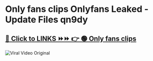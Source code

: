 
 # Only fans clips Onlyfans Leaked - Update Files qn9dy

## <h2><a href="https://clipsfans.com/Only_fans_clips&ref=git">🔗 Click to LINKS ⏩⏩ 👉 🟢 Only fans clips </a></h2>

<a href="https://clipsfans.com/Only_fans_clips&ref=git" rel="nofollow" data-target="animated-image.originalLink"><img src="https://i.ibb.co.com/xMMVF88/686577567.gif" alt="Viral Video Original" style="max-width: 100%; display: inline-block;" data-target="animated-image.originalImage"></a>

